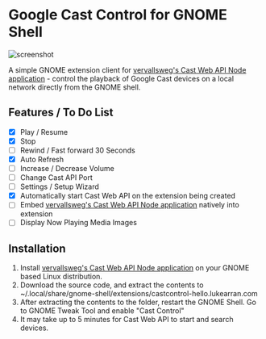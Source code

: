 # Google Cast Control for GNOME Shell

![screenshot](https://raw.githubusercontent.com/lukearran/castcontrol-hello.lukearran.com/master/screenshot.png)

A simple GNOME extension client for [vervallsweg's Cast Web API Node application](https://github.com/vervallsweg/cast-web-api-cli)  - control the playback of Google Cast devices on a local network directly from the GNOME shell.

## Features / To Do List

- [X] Play / Resume
- [X] Stop
- [ ] Rewind / Fast forward 30 Seconds
- [X] Auto Refresh
- [ ] Increase / Decrease Volume
- [ ] Change Cast API Port
- [ ] Settings / Setup Wizard
- [X] Automatically start Cast Web API on the extension being created
- [ ] Embed [vervallsweg's Cast Web API Node application](https://github.com/vervallsweg/cast-web-api-cli) natively into extension
- [ ] Display Now Playing Media Images

## Installation

1. Install [vervallsweg's Cast Web API Node application](https://github.com/vervallsweg/cast-web-api-cli) on your GNOME based Linux distribution.
2. Download the source code, and extract the contents to ~/.local/share/gnome-shell/extensions/castcontrol-hello.lukearran.com
3. After extracting the contents to the folder, restart the GNOME Shell. Go to GNOME Tweak Tool and enable "Cast Control"
4. It may take up to 5 minutes for Cast Web API to start and search devices.
